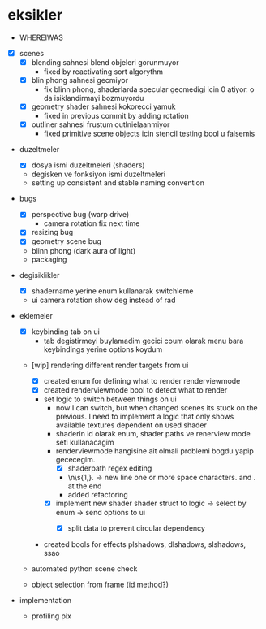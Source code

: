 # eksikler

- WHEREIWAS

- [x] scenes
    - [x] blending sahnesi blend objeleri gorunmuyor
        - fixed by reactivating sort algorythm
    - [x] blin phong sahnesi gecmiyor
        - fix blinn phong, shaderlarda specular gecmedigi icin 0 atiyor. o da isiklandirmayi bozmuyordu
    - [x] geometry shader sahnesi kokorecci yamuk
        - fixed in previous commit by adding rotation
    - [x] outliner sahnesi frustum outlnielaanmiyor
        - fixed primitive scene objects icin stencil testing bool u falsemis

- duzeltmeler
    - [x] dosya ismi duzeltmeleri (shaders)
    - degisken ve fonksiyon ismi duzeltmeleri
    - setting up consistent and stable naming convention

- bugs
    - [x] perspective bug (warp drive)
        - camera rotation fix next time
    - [x] resizing bug
    - [x] geometry scene bug
    - blinn phong (dark aura of light)
    - packaging

- degisiklikler
    - [x] shadername yerine enum kullanarak switchleme
    - ui camera rotation show deg instead of rad

- eklemeler
    - [x] keybinding tab on ui
        - tab degistirmeyi buylamadim gecici coum olarak menu bara keybindings yerine options koydum

    - [wip] rendering different render targets  from ui
        - [x] created enum for defining what to render renderviewmode
        - [x] created renderviewmode bool to detect what to render
        - set logic to switch between things on ui  
            - now I can switch, but when changed scenes its stuck on the previous. I need to implement a logic that only shows available textures dependent on used shader
            - shaderin id olarak enum, shader paths ve renerview mode seti kullanacagim
            - renderviewmode hangisine ait olmali problemi bogdu yapip gececegim.
                - [x] shaderpath regex editing
                - \n\s{1,}\. -> new line one or more space characters. and . at the end
                - added refactoring
            - [x] implement new shader shader struct to logic -> select by enum -> send options to ui
                - [x] split data to prevent circular dependency


        - created bools for effects plshadows, dlshadows, slshadows, ssao 
    
    - automated python scene check 
    
    - object selection from frame (id method?)

- implementation 
    - profiling pix